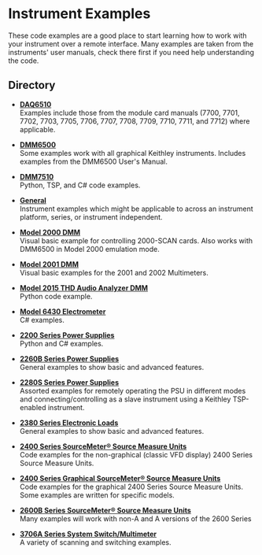 
# Instrument Examples

These code examples are a good place to start learning how to work with your instrument over a remote interface. Many examples are taken from the instruments' user manuals, check there first if you need help understanding the code.

## Directory

[comment]: **[Instrument](./directory)**  

* **[DAQ6510](./DAQ6510)**  
Examples include those from the module card manuals (7700, 7701, 7702, 7703, 7705, 7706, 7707, 7708, 7709, 7710, 7711, and 7712) where applicable.

* **[DMM6500](./DMM6500)**  
Some examples work with all graphical Keithley instruments. Includes examples from the DMM6500 User's Manual.

* **[DMM7510](./DMM7510)**  
Python, TSP, and C# code examples.

* **[General](./General)**  
Instrument examples which might be applicable to across an instrument platform, series, or instrument independent.  

* **[Model 2000 DMM](./Model_2000/)**  
Visual basic example for controlling 2000-SCAN cards. Also works with DMM6500 in Model 2000 emulation mode. 

* **[Model 2001 DMM](./Model_2001/)**  
Visual basic examples for the 2001 and 2002 Multimeters.

* **[Model 2015 THD Audio Analyzer DMM](./Model_2015/)**  
Python code example.

* **[Model 6430 Electrometer](./Model_6430/)**  
C# examples.

* **[2200 Series Power Supplies](./Series_2200/)**  
Python and C# examples.

* **[2260B Series Power Supplies](./Series_2260B)**  
General examples to show basic and advanced features.

* **[2280S Series Power Supplies](./Series_2280S)**  
Assorted examples for remotely operating the PSU in different modes and connecting/controlling as a slave instrument using a Keithley TSP-enabled instrument.

* **[2380 Series Electronic Loads](./Series_2380)**  
General examples to show basic and advanced features.

* **[2400 Series SourceMeter&reg; Source Measure Units](./Series_2400/)**  
Code examples for the non-graphical (classic VFD display) 2400 Series Source Measure Units.

* **[2400 Series Graphical SourceMeter&reg; Source Measure Units](./Series_2400_Graphical/)**  
Code examples for the graphical 2400 Series Source Measure Units. Some examples are written for specific models.

* **[2600B Series SourceMeter&reg; Source Measure Units](./Series_2600/)**  
Many examples will work with non-A and A versions of the 2600 Series

* **[3706A Series System Switch/Multimeter](./Series_3706A)**  
A variety of scanning and switching examples.